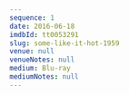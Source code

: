 ```yaml
---
sequence: 1
date: 2016-06-18
imdbId: tt0053291
slug: some-like-it-hot-1959
venue: null
venueNotes: null
medium: Blu-ray
mediumNotes: null
---
```


